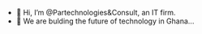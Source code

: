 - 👋 Hi, I’m @Partechnologies&Consult, an IT firm.
- 👀 We are bulding the future of technology in Ghana...
  

<!---
Partechnologies/Partechnologies is a ✨ special ✨ repository because its `README.md` (this file) appears on your GitHub profile.
You can click the Preview link to take a look at your changes.
--->
